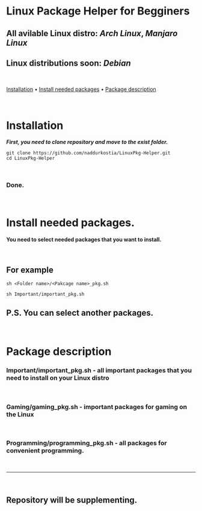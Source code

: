  
 
 # Linux Package Helper for Begginers
 ## **All avilable Linux distro:** *Arch Linux*, *Manjaro Linux*
 ## **Linux distributions soon:** *Debian* 

<br/>

  <a href="#installation">Installation</a>
  •
  <a href="#install-needed-packages">Install needed packages</a>
  •
  <a href="#package-description">Package description</a>
</p>

<br/>

 # Installation

***First, you need to clone repository and move to the exist folder.***

 ```
 git clone https://github.com/naddurkostia/LinuxPkg-Helper.git
 cd LinuxPkg-Helper
 ```

<br/>

### **Done.**

 <br/>

 # Install needed packages.

**You need to select needed packages that you want to install.**

<br/>

## **For example**

```
sh <Folder name>/<Pakcage name>_pkg.sh 

sh Important/important_pkg.sh 
```

## **P.S. You can select another packages.**

<br/>

# Package description

### **Important/important_pkg.sh** - all important packages that you need to  install on your Linux distro

<br/>

### **Gaming/gaming_pkg.sh** - important packages for gaming on the Linux

<br/>

### **Programming/programming_pkg.sh** - all packages for convenient programming.

<br/>

---

<br/>

## **Repository will be supplementing.**




